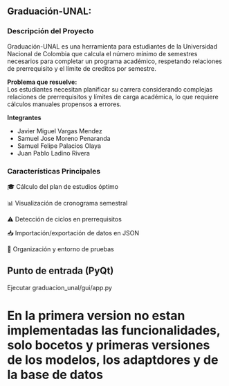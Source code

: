 ## Graduación-UNAL:
### Descripción del Proyecto
Graduación-UNAL es una herramienta para estudiantes de la Universidad Nacional de Colombia que calcula el número mínimo de semestres necesarios para completar un programa académico, respetando relaciones de prerrequisito y el límite de creditos por semestre.

**Problema que resuelve:**  
Los estudiantes necesitan planificar su carrera considerando complejas relaciones de prerrequisitos y límites de carga académica, lo que requiere cálculos manuales propensos a errores.

**Integrantes**
- Javier Miguel Vargas Mendez 
- Samuel Jose Moreno Penaranda
- Samuel Felipe Palacios Olaya
- Juan Pablo Ladino Rivera


### Características Principales
🎓 Cálculo del plan de estudios óptimo

📊 Visualización de cronograma semestral

⚠️ Detección de ciclos en prerrequisitos

📥 Importación/exportación de datos en JSON

🧮 Organización y entorno de pruebas 

## Punto de entrada (PyQt)

Ejecutar graduacion_unal/gui/app.py 

# En la primera version no estan implementadas las funcionalidades, solo bocetos y primeras versiones de los modelos, los adaptdores y de la base de datos
